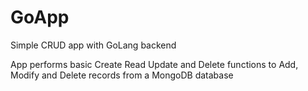# GoApp
Simple CRUD app with GoLang backend

App performs basic Create Read Update and Delete functions to Add, Modify and Delete records from a MongoDB database
